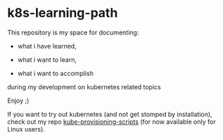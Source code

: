 # k8s-learning-path

This repository is my space for documenting:

- what i have learned,

- what i want to learn,

- what i want to accomplish

during my development on kubernetes related topics

Enjoy ;)

If you want to try out kubernetes (and not get stomped by installation), check out my repo [kube-provisioning-scripts](https://github.com/tomek-skrond/kube-provisioning-scripts) (for now available only for Linux users).
